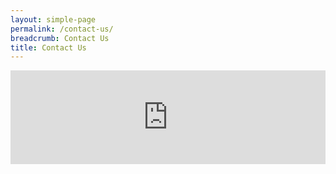 ```yaml
---
layout: simple-page
permalink: /contact-us/
breadcrumb: Contact Us
title: Contact Us
---
```


<iframe src="https://form.gov.sg/5ccff2c0f4552800107651c2/embed" frameborder="0" width="100%"></iframe>